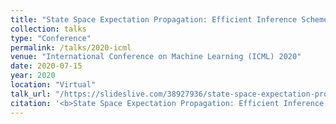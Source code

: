 ```yaml
---
title: "State Space Expectation Propagation: Efficient Inference Schemes for Temporal Gaussian Processes"
collection: talks
type: "Conference"
permalink: /talks/2020-icml
venue: "International Conference on Machine Learning (ICML) 2020"
date: 2020-07-15
year: 2020
location: "Virtual"
talk_url: "/https://slideslive.com/38927936/state-space-expectation-propagation-efficient-inference-schemes-for-temporal-gaussian-processes"
citation: '<b>State Space Expectation Propagation: Efficient Inference Schemes for Temporal Gaussian Processes</b>.'
---
```


